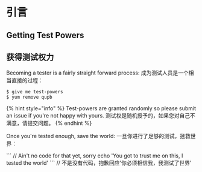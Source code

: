 # 引言

## Getting Test Powers
## 获得测试权力

Becoming a tester is a fairly straight forward process:
成为测试人员是一个相当直接的过程：

```text
$ give me test-powers
$ yum remove qupb
```

{% hint style="info" %}
Test-powers are granted randomly so please submit an issue if you're not happy with yours.
测试权是随机授予的，如果您对自己不满意，请提交问题。
{% endhint %}

Once you're tested enough, save the world:
一旦你进行了足够的测试，拯救世界：

\`\`\` // Ain't no code for that yet, sorry echo 'You got to trust me on this, I tested the world'
\`\`\` // 不是没有代码，抱歉回应'你必须相信我，我测试了世界'

